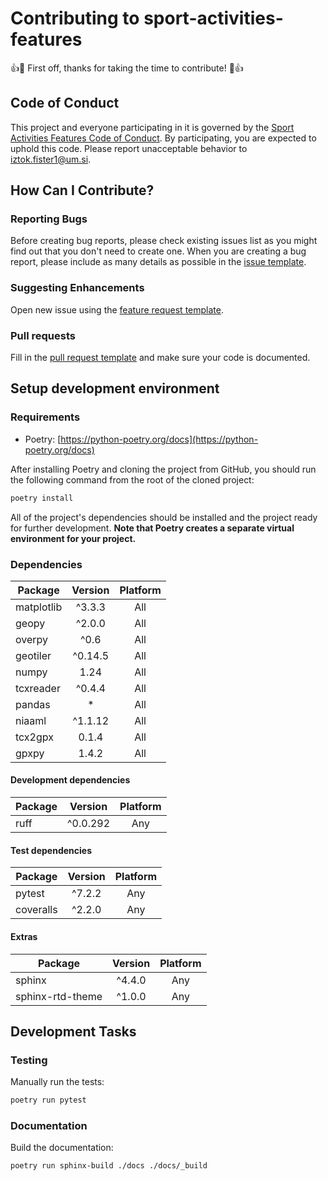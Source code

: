 # Contributing to sport-activities-features
:+1::tada: First off, thanks for taking the time to contribute! :tada::+1:

## Code of Conduct
This project and everyone participating in it is governed by the [Sport Activities Features Code of Conduct](CODE_OF_CONDUCT.md). By participating, you are expected to uphold this code. Please report unacceptable behavior to [iztok.fister1@um.si](mailto:iztok.fister1@um.si).

## How Can I Contribute?

### Reporting Bugs
Before creating bug reports, please check existing issues list as you might find out that you don't need to create one. When you are creating a bug report, please include as many details as possible in the [issue template](.github/templates/ISSUE_TEMPLATE.md).

### Suggesting Enhancements

Open new issue using the [feature request template](.github/templates/FEATURE_REQUEST.md).

### Pull requests

Fill in the [pull request template](.github/templates/PULL_REQUEST.md) and make sure your code is documented.

## Setup development environment

### Requirements

* Poetry: [https://python-poetry.org/docs](https://python-poetry.org/docs)

After installing Poetry and cloning the project from GitHub, you should run the following command from the root of the cloned project:

```sh
poetry install
```

All of the project's dependencies should be installed and the project ready for further development. **Note that Poetry creates a separate virtual environment for your project.**

### Dependencies

| Package    | Version | Platform |
|------------|:-------:|:--------:|
| matplotlib | ^3.3.3  |   All    |
| geopy      | ^2.0.0  |   All    |
| overpy     | ^0.6    |   All    |
| geotiler   | ^0.14.5 |   All    |
| numpy      | 1.24    |   All    |
| tcxreader  | ^0.4.4  |   All    |
| pandas     | *       |   All    |
| niaaml     | ^1.1.12 |   All    |
| tcx2gpx    | 0.1.4   |   All    |
| gpxpy      | 1.4.2   |   All    |

#### Development dependencies

| Package | Version  | Platform |
|---------|:--------:|:--------:|
| ruff    | ^0.0.292 |   Any    |

#### Test dependencies

| Package    | Version  | Platform |
|------------|:--------:|:--------:|
| pytest     | ^7.2.2   |   Any    |
| coveralls  | ^2.2.0   |   Any    |

#### Extras

| Package              | Version | Platform |
|----------------------|:-------:|:--------:|
| sphinx               | ^4.4.0  |   Any    |
| sphinx-rtd-theme     | ^1.0.0  |   Any    |

## Development Tasks

### Testing

Manually run the tests:

```sh
poetry run pytest
```

### Documentation

Build the documentation:

```sh
poetry run sphinx-build ./docs ./docs/_build
```
